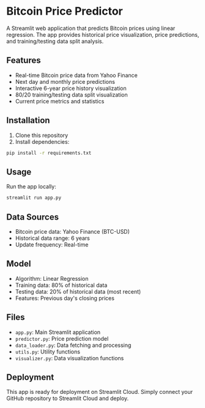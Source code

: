 # Bitcoin Price Predictor

A Streamlit web application that predicts Bitcoin prices using linear regression. The app provides historical price visualization, price predictions, and training/testing data split analysis.

## Features

- Real-time Bitcoin price data from Yahoo Finance
- Next day and monthly price predictions
- Interactive 6-year price history visualization
- 80/20 training/testing data split visualization
- Current price metrics and statistics

## Installation

1. Clone this repository
2. Install dependencies:
```bash
pip install -r requirements.txt
```

## Usage

Run the app locally:
```bash
streamlit run app.py
```

## Data Sources

- Bitcoin price data: Yahoo Finance (BTC-USD)
- Historical data range: 6 years
- Update frequency: Real-time

## Model

- Algorithm: Linear Regression
- Training data: 80% of historical data
- Testing data: 20% of historical data (most recent)
- Features: Previous day's closing prices

## Files

- `app.py`: Main Streamlit application
- `predictor.py`: Price prediction model
- `data_loader.py`: Data fetching and processing
- `utils.py`: Utility functions
- `visualizer.py`: Data visualization functions

## Deployment

This app is ready for deployment on Streamlit Cloud. Simply connect your GitHub repository to Streamlit Cloud and deploy. 